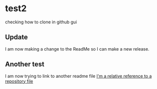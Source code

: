 # test2
checking how to clone in github gui

## Update
I am now making a change to the ReadMe so I can make a new release.

## Another test
I am now trying to link to another readme file
[I'm a relative reference to a repository file](../test2/master/secondReadme.md)